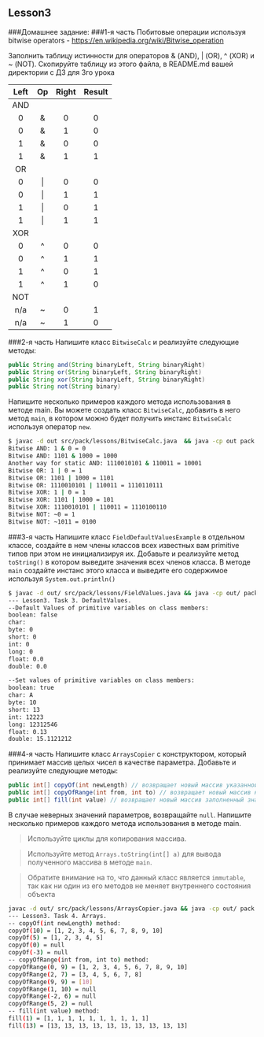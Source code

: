 ## Lesson3

###Домашнее задание:
###1-я часть
Побитовые операции используя bitwise operators - https://en.wikipedia.org/wiki/Bitwise_operation

Заполнить таблицу истинности для операторов & (AND), | (OR), ^ (XOR) и ~ (NOT). Скопируйте таблицу из этого файла, в README.md вашей директории с ДЗ для 3го урока

| Left | Op | Right | Result |
| :---:  | :---:  | :---:  | :---:  |
| AND |  |  |  |
| 0 | & | 0 | 0 |
| 0 | & | 1 | 0 |
| 1 | & | 0 | 0 |
| 1 | & | 1 | 1 |
| OR |  |  |  |
| 0 | \| | 0 | 0 |
| 0 | \| | 1 | 1 |
| 1 | \| | 0 | 1 |
| 1 | \| | 1 | 1 |
| XOR |  |  |  |
| 0 | ^ | 0 | 0 |
| 0 | ^ | 1 | 1 |
| 1 | ^ | 0 | 1 |
| 1 | ^ | 1 | 0 |
| NOT |  |  |  |
| n/a  | ~ | 0 | 1 |
| n/a  | ~ | 1 | 0 |

###2-я часть
Напишите класс `BitwiseCalc` и реализуйте следующие методы:
```java
public String and(String binaryLeft, String binaryRight)
public String or(String binaryLeft, String binaryRight)
public String xor(String binaryLeft, String binaryRight)
public String not(String binary)
```
Напишите несколько примеров каждого метода использования в методе main.
Вы можете создать класс `BitwiseCalc`, добавить в него метод `main`, в котором можно будет получить инстанс `BitwiseCalc` используя оператор `new`.

```sh
$ javac -d out src/pack/lessons/BitwiseCalc.java  && java -cp out pack.lessons.BitwiseCalc
Bitwise AND: 1 & 0 = 0
Bitwise AND: 1101 & 1000 = 1000
Another way for static AND: 1110010101 & 110011 = 10001
Bitwise OR: 1 | 0 = 1
Bitwise OR: 1101 | 1000 = 1101
Bitwise OR: 1110010101 | 110011 = 1110110111
Bitwise XOR: 1 | 0 = 1
Bitwise XOR: 1101 | 1000 = 101
Bitwise XOR: 1110010101 | 110011 = 1110100110
Bitwise NOT: ~0 = 1
Bitwise NOT: ~1011 = 0100
```

###3-я часть
Напишите класс `FieldDefaultValuesExample` в отдельном классе, создайте в нем члены классов всех известных вам primitive типов при этом не инициализируя их. Добавьте и реализуйте метод `toString()` в котором выведите значения всех членов класса.
В методе `main` создайте инстанс этого класса и выведите его содержимое используя `System.out.println()`

```sh
$ javac -d out/ src/pack/lessons/FieldValues.java && java -cp out/ pack.lessons.FieldValues
--- Lesson3. Task 3. DefaultValues.
--Default Values of primitive variables on class members:
boolean: false
char:
byte: 0
short: 0
int: 0
long: 0
float: 0.0
double: 0.0

--Set values of primitive variables on class members:
boolean: true
char: A
byte: 10
short: 13
int: 12223
long: 12312546
float: 0.13
double: 15.1121212
```

###4-я часть
Напишите класс `ArraysCopier` с конструктором, который принимает массив целых чисел в качестве параметра. Добавьте и реализуйте следующие методы:

```java
public int[] copyOf(int newLength) // возвращает новый массив указанной длины.
public int[] copyOfRange(int from, int to) // возвращает новый массив начиная с элемента from до элемента to
public int[] fill(int value) // возвращает новый массив заполненный значением параметра value
```

В случае неверных значений параметров, возвращайте `null`.
Напишите несколько примеров каждого метода использования в методе main.

> Используйте циклы для копирования массива.

> Используйте метод `Arrays.toString(int[] a)` для вывода полученного массива в методе `main`.

> Обратите внимание на то, что данный класс является `immutable`, так как ни один из его методов не меняет внутреннего состояния объекта

```sh
javac -d out/ src/pack/lessons/ArraysCopier.java && java -cp out/ pack.lessons.ArraysCopier
--- Lesson3. Task 4. Arrays.
-- copyOf(int newLength) method:
copyOf(10) = [1, 2, 3, 4, 5, 6, 7, 8, 9, 10]
copyOf(5) = [1, 2, 3, 4, 5]
copyOf(0) = null
copyOf(-3) = null
-- copyOfRange(int from, int to) method:
copyOfRange(0, 9) = [1, 2, 3, 4, 5, 6, 7, 8, 9, 10]
copyOfRange(2, 7) = [3, 4, 5, 6, 7, 8]
copyOfRange(9, 9) = [10]
copyOfRange(1, 10) = null
copyOfRange(-2, 6) = null
copyOfRange(5, 2) = null
-- fill(int value) method:
fill(1) = [1, 1, 1, 1, 1, 1, 1, 1, 1, 1]
fill(13) = [13, 13, 13, 13, 13, 13, 13, 13, 13, 13]

```
